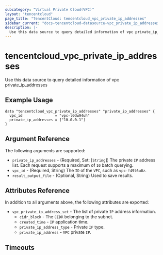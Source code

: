 ```yaml
---
subcategory: "Virtual Private Cloud(VPC)"
layout: "tencentcloud"
page_title: "TencentCloud: tencentcloud_vpc_private_ip_addresses"
sidebar_current: "docs-tencentcloud-datasource-vpc_private_ip_addresses"
description: |-
  Use this data source to query detailed information of vpc private_ip_addresses
---
```


# tencentcloud_vpc_private_ip_addresses

Use this data source to query detailed information of vpc private_ip_addresses

## Example Usage

```hcl
data "tencentcloud_vpc_private_ip_addresses" "private_ip_addresses" {
  vpc_id               = "vpc-l0dw94uh"
  private_ip_addresses = ["10.0.0.1"]
}
```

## Argument Reference

The following arguments are supported:

* `private_ip_addresses` - (Required, Set: [`String`]) The private `IP` address list. Each request supports a maximum of `10` batch querying.
* `vpc_id` - (Required, String) The `ID` of the `VPC`, such as `vpc-f49l6u0z`.
* `result_output_file` - (Optional, String) Used to save results.

## Attributes Reference

In addition to all arguments above, the following attributes are exported:

* `vpc_private_ip_address_set` - The list of private `IP` address information.
  * `cidr_block` - The `CIDR` belonging to the subnet.
  * `created_time` - `IP` application time.
  * `private_ip_address_type` - Private `IP` type.
  * `private_ip_address` - `VPC` private `IP`.


## Timeouts

<no value>


